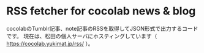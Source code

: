 # RSS fetcher for cocolab news & blog

cocolabのTumblr記事、note記事のRSSを取得してJSON形式で出力するコードです。
現在は、松田の個人サーバにホスティングしています（ https://cocolab.yukimat.jp/rss/ ）。
